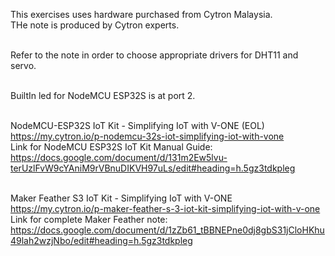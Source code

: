 This exercises uses hardware purchased from Cytron Malaysia. <br>
THe note is produced by Cytron experts.<br><br>


Refer to the note in order to choose appropriate drivers for DHT11 and servo.<br><br>


BuiltIn led for NodeMCU ESP32S is at port 2. <br><br>


NodeMCU-ESP32S IoT Kit - Simplifying IoT with V-ONE (EOL)<br>
https://my.cytron.io/p-nodemcu-32s-iot-simplifying-iot-with-vone<br>
Link for NodeMCU ESP32S IoT Kit Manual Guide:<br>
https://docs.google.com/document/d/131m2Ew5lvu-terUzlFvW9cYAniM9rVBnuDIKVH97uLs/edit#heading=h.5gz3tdkpleg<br><br>


Maker Feather S3 IoT Kit - Simplifying IoT with V-ONE<br>
https://my.cytron.io/p-maker-feather-s-3-iot-kit-simplifying-iot-with-v-one<br>
Link for complete Maker Feather note:<br>
https://docs.google.com/document/d/1zZb61_tBBNEPne0dj8gbS31jCloHKhu49lah2wzjNbo/edit#heading=h.5gz3tdkpleg<br><br>
